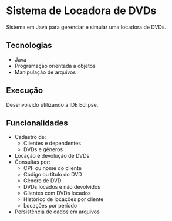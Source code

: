 # Sistema de Locadora de DVDs

Sistema em Java para gerenciar e simular uma locadora de DVDs.

## Tecnologias

- Java
- Programação orientada a objetos
- Manipulação de arquivos

## Execução

Desenvolvido utilizando a IDE Eclipse.

## Funcionalidades

- Cadastro de:
  - Clientes e dependentes
  - DVDs e gêneros
- Locação e devolução de DVDs
- Consultas por:
  - CPF ou nome do cliente
  - Código ou título do DVD
  - Gênero de DVD
  - DVDs locados e não devolvidos
  - Clientes com DVDs locados
  - Histórico de locações por cliente
  - Locações por período
- Persistência de dados em arquivos
